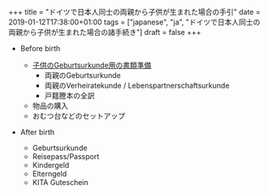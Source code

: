 +++
title = "ドイツで日本人同士の両親から子供が生まれた場合の手引"
date = 2019-01-12T17:38:00+01:00
tags = ["japanese", "ja", "ドイツで日本人同士の両親から子供が生まれた場合の諸手続き"]
draft = false
+++

-   Before birth
    -   [子供のGeburtsurkunde用の書類準備](https://service.berlin.de/dienstleistung/318960/)
        -   両親のGeburtsurkunde
        -   両親のVerheiratekunde / Lebenspartnerschaftsurkunde
        -   戸籍謄本の全訳
    -   物品の購入
    -   おむつ台などのセットアップ

-   After birth
    -   Geburtsurkunde
    -   Reisepass/Passport
    -   Kindergeld
    -   Elterngeld
    -   KITA Guteschein
